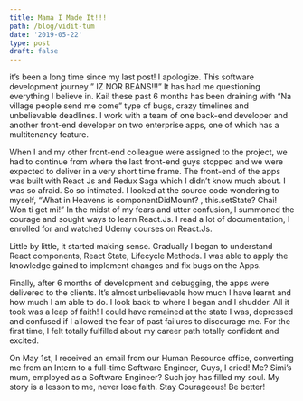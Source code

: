 ```yaml
---
title: Mama I Made It!!!
path: /blog/vidit-tum
date: '2019-05-22'
type: post
draft: false
---
```


it’s been a long time since my last post! I apologize. This software development journey ” IZ NOR BEANS!!!” It has had me questioning everything I believe in. Kai! these past 6 months has been draining with “Na village people send me come” type of bugs, crazy timelines and unbelievable deadlines. I work with a team of one back-end developer and another front-end developer on two enterprise apps, one of which has a multitenancy feature.

When I and my other front-end colleague were assigned to the project, we had to continue from where the last front-end guys stopped and we were expected to deliver in a very short time frame. The front-end of the apps was built with React Js and Redux Saga which I didn’t know much about. I was so afraid. So so intimated. I looked at the source code wondering to myself, “What in Heavens is componentDidMount? , this.setState? Chai! Won ti get mi!” In the midst of my fears and utter confusion, I summoned the courage and sought ways to learn React.Js. I read a lot of documentation, I enrolled for and watched Udemy courses on React.Js.

Little by little, it started making sense. Gradually I began to understand React components, React State, Lifecycle Methods. I was able to apply the knowledge gained to implement changes and fix bugs on the Apps.

Finally, after 6 months of development and debugging, the apps were delivered to the clients. It’s almost unbelievable how much I have learnt and how much I am able to do. I look back to where I began and I shudder. All it took was a leap of faith! I could have remained at the state I was, depressed and confused if I allowed the fear of past failures to discourage me. For the first time, I felt totally fulfilled about my career path totally confident and excited.

On May 1st, I received an email from our Human Resource office, converting me from an Intern to a full-time Software Engineer, Guys, I cried! Me? Simi’s mum, employed as a Software Engineer? Such joy has filled my soul. My story is a lesson to me, never lose faith. Stay Courageous! Be better!
